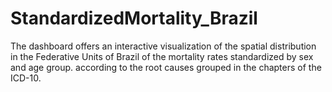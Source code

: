 # StandardizedMortality_Brazil
The dashboard offers an interactive visualization of the spatial distribution in the Federative Units of Brazil of the mortality rates standardized by sex and age group.                    according to the root causes grouped in the chapters of the ICD-10.
